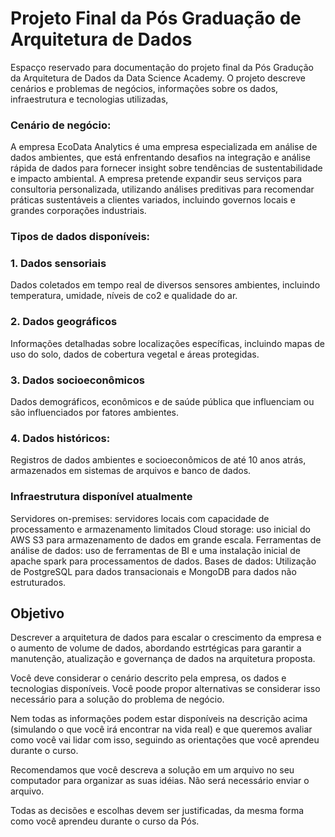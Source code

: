 # Projeto Final da Pós Graduação de Arquitetura de Dados
Espacço reservado para documentação do projeto final da Pós Gradução da Arquitetura de Dados da Data Science Academy. O projeto descreve cenários e problemas de negócios, informações sobre os dados, infraestrutura e tecnologias utilizadas, 

### Cenário de negócio:

A empresa EcoData Analytics é uma empresa especializada em análise de dados ambientes, que está enfrentando desafios na integração e análise rápida de dados para fornecer insight sobre tendências de sustentabilidade e impacto ambiental.
A empresa pretende expandir seus serviços para consultoria personalizada, utilizando análises preditivas para recomendar práticas sustentáveis a clientes variados, incluindo governos locais e grandes corporações industriais.

### Tipos de dados disponíveis:
### 1. Dados sensoriais
Dados coletados em tempo real de diversos sensores ambientes, incluindo temperatura, umidade, níveis de co2 e qualidade do ar.

### 2. Dados geográficos
Informações detalhadas sobre localizações específicas, incluindo mapas de uso do solo, dados de cobertura vegetal e áreas protegidas.

### 3. Dados socioeconômicos
Dados demográficos, econômicos e de saúde pública que influenciam ou são influenciados por fatores ambientes.

### 4. Dados históricos:
Registros de dados ambientes e socioeconômicos de até 10 anos atrás, armazenados em sistemas de arquivos e banco de dados.


### Infraestrutura disponível atualmente
Servidores on-premises: servidores locais com capacidade de processamento e armazenamento limitados
Cloud storage: uso inicial do AWS S3 para armazenamento de dados em grande escala.
Ferramentas de análise de dados: uso de ferramentas de BI e uma instalação inicial de apache spark para processamentos de dados.
Bases de dados: Utilização de PostgreSQL para dados transacionais e MongoDB para dados não estruturados.


## Objetivo

Descrever a arquitetura de dados para escalar o crescimento da empresa e o aumento de volume de dados, abordando estrtégicas para garantir a manutenção, atualização e governança de dados na arquitetura proposta.

Você deve considerar o cenário descrito pela empresa, os dados e tecnologias disponíveis. Você poode propor alternativas se considerar isso necessário para a solução do problema de negócio.

Nem todas as informações podem estar disponíveis na descrição acima (simulando o que você irá encontrar na vida real) e que queremos avaliar como você vai lidar com isso, seguindo as orientações que você aprendeu durante o curso.

Recomendamos que você descreva a solução em um arquivo no seu computador para organizar as suas idéias. Não será necessário enviar o arquivo.

Todas as decisões e escolhas devem ser justificadas, da mesma forma como você aprendeu durante o curso da Pós.


